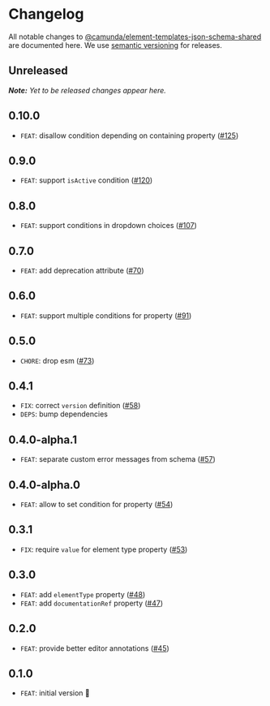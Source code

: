 # Changelog

All notable changes to [@camunda/element-templates-json-schema-shared](https://github.com/camunda/element-templates-json-schema/packages/element-templates-json-schema-shared) are documented here. We use [semantic versioning](http://semver.org/) for releases.

## Unreleased

___Note:__ Yet to be released changes appear here._

## 0.10.0

* `FEAT`: disallow condition depending on containing property ([#125](https://github.com/camunda/element-templates-json-schema/issues/125))

## 0.9.0

* `FEAT`: support `isActive` condition ([#120](https://github.com/camunda/element-templates-json-schema/pull/120))

## 0.8.0

* `FEAT`: support conditions in dropdown choices ([#107](https://github.com/camunda/element-templates-json-schema/pull/107))

## 0.7.0

* `FEAT`: add deprecation attribute ([#70](https://github.com/camunda/element-templates-json-schema/issues/70))

## 0.6.0

* `FEAT`: support multiple conditions for property ([#91](https://github.com/camunda/element-templates-json-schema/issues/91))

## 0.5.0

* `CHORE`: drop esm ([#73](https://github.com/camunda/element-templates-json-schema/pull/73))

## 0.4.1

* `FIX`: correct `version` definition ([#58](https://github.com/camunda/element-templates-json-schema/issues/58))
* `DEPS`: bump dependencies

## 0.4.0-alpha.1

* `FEAT`: separate custom error messages from schema ([#57](https://github.com/camunda/element-templates-json-schema/pull/57))

## 0.4.0-alpha.0

* `FEAT`: allow to set condition for property ([#54](https://github.com/camunda/element-templates-json-schema/issues/54))

## 0.3.1

* `FIX`: require `value` for element type property ([#53](https://github.com/camunda/element-templates-json-schema/pull/53))

## 0.3.0

* `FEAT`: add `elementType` property ([#48](https://github.com/camunda/element-templates-json-schema/pull/48))
* `FEAT`: add `documentationRef` property ([#47](https://github.com/camunda/element-templates-json-schema/pull/47))

## 0.2.0

* `FEAT`: provide better editor annotations ([#45](https://github.com/camunda/element-templates-json-schema/pull/45))

## 0.1.0

* `FEAT`: initial version :tada:
